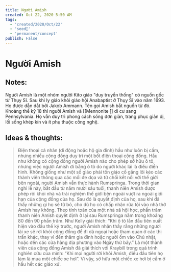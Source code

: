 ```yaml
---
title: Người Amish
created: Oct 22, 2020 5:50 AM
tags:
  - 'created/2020/Oct/22'
  - 'seed🥜'
  - 'permanent/concept'
publish: False
---
```

# Người Amish

## Notes:

Người Amish là một nhóm người Kito giáo "duy truyền thống" có nguồn gốc từ Thụy Sĩ. Sau khi ly giáo khỏi giáo hội Anabaptist ở Thụy Sĩ vào năm 1693. Họ được dẫn dắt bởi Jakob Ammann. Tên gọi Amish bắt nguồn từ đó. Khoảng thế kỷ 18 thì người Amish và [[Mennonite ]] di cư sang Pennsylvania. Họ vẫn duy trì phong cách sống đơn giản, trang phục giản dị, lối sống khép kín và ít phụ thuộc công nghệ.

## Ideas & thoughts:
> Điện thoại cá nhân (di động hoặc hộ gia đình) hầu như luôn bị cấm, nhưng nhiều cộng đồng duy trì một bốt điện thoại cộng đồng.
Hầu như không có cộng đồng người Amish nào cho phép sở hữu ô tô, nhưng việc người Amish đi bằng ô tô do người khác lái là điều điển hình.
Không giống như một số giáo phái tôn giáo cố gắng lôi kéo các thành viên thông qua các mối đe dọa và từ chối kết nối với thế giới bên ngoài, người Amish vẫn thực hành Rumspringa. Trong thời gian nghi lễ này, bắt đầu từ năm mười sáu tuổi, thanh niên Amish được phép rời khỏi nhà và trải nghiệm thế giới bên ngoài vượt ra ngoài giới hạn của cộng đồng của họ. Sau đó là quyết định của họ, sau khi đã thấy những gì họ sẽ từ bỏ, cho dù họ có chấp nhận rửa tội vào nhà thờ Amish hay không. Theo tính toán của một nhà xã hội học, phần trăm thanh niên Amish quyết định ở lại sau Rumspringa nằm trong khoảng 80 đến 90 phần trăm.
Như Kelly giải thích: “Khi ô tô lần đầu tiên xuất hiện vào đầu thế kỷ trước, người Amish nhận thấy rằng những người lái xe sẽ rời khỏi cộng đồng để đi dã ngoại hoặc tham quan ở các thị trấn khác, thay vì đến thăm gia đình hoặc người ốm vào Chủ nhật, hoặc đến các cửa hàng địa phương vào Ngày thứ bảy.” Là một thành viên của cộng đồng Amish đã giải thích với Kraybill trong quá trình nghiên cứu của mình: “Khi mọi người rời khỏi Amish, điều đầu tiên họ làm là mua một chiếc xe hơi”. Vì vậy, sở hữu một chiếc xe hơi bị cấm ở hầu hết các giáo xứ.
